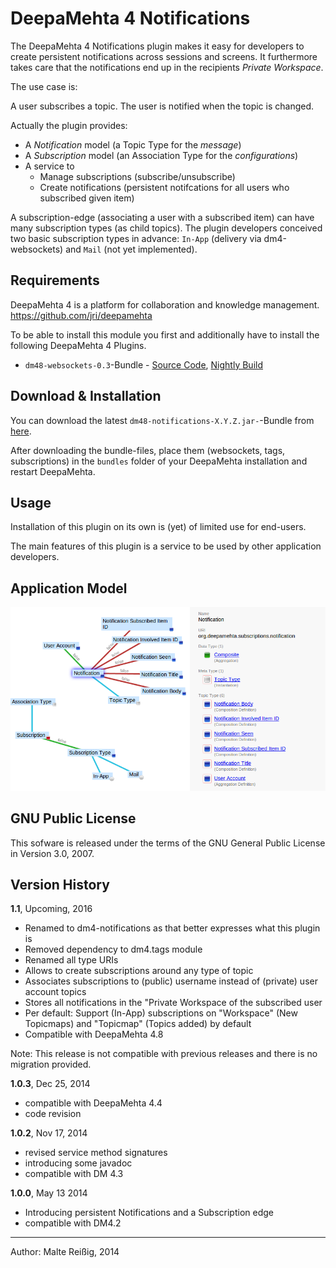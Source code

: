 
# DeepaMehta 4 Notifications

The DeepaMehta 4 Notifications plugin makes it easy for developers to create persistent notifications across sessions and screens. It furthermore takes care that the notifications end up in the recipients _Private Workspace_.

The use case is:

A user subscribes a topic.
The user is notified when the topic is changed.  

Actually the plugin provides:
*   A *Notification* model (a Topic Type for the _message_)
*   A *Subscription* model (an Association Type for the _configurations_)
*   A service to
    *    Manage subscriptions (subscribe/unsubscribe)
    *    Create notifications (persistent notifcations for all users who subscribed given item)

A subscription-edge (associating a user with a subscribed item) can have many subscription types (as child topics). The plugin developers conceived two basic subscription types in advance: `In-App` (delivery via dm4-websockets) and `Mail` (not yet implemented).

## Requirements

DeepaMehta 4 is a platform for collaboration and knowledge management.
https://github.com/jri/deepamehta

To be able to install this module you first and additionally have to install the following DeepaMehta 4 Plugins.

* `dm48-websockets-0.3`-Bundle - [Source Code](https://github.com/jri/dm4-websockets), [Nightly Build](http://download.deepamehta.de/nightly/)

## Download & Installation

You can download the latest `dm48-notifications-X.Y.Z.jar-`-Bundle from [here](http://download.deepamehta.de/nightly/).

After downloading the bundle-files, place them (websockets, tags, subscriptions) in the `bundles` folder of your DeepaMehta installation and restart DeepaMehta.

## Usage 

Installation of this plugin on its own is (yet) of limited use for end-users.

The main features of this plugin is a service to be used by other application developers.

## Application Model

![Screenshot of Notification Model in DM, Selected TopicType Notification](/notification_model_doc.png)

## GNU Public License

This sofware is released under the terms of the GNU General Public License in Version 3.0, 2007.

## Version History

**1.1**, Upcoming, 2016

* Renamed to dm4-notifications as that better expresses what this plugin is
* Removed dependency to dm4.tags module
* Renamed all type URIs
* Allows to create subscriptions around any type of topic
* Associates subscriptions to (public) username instead of (private) user account topics
* Stores all notifications in the "Private Workspace of the subscribed user
* Per default: Support (In-App) subscriptions on "Workspace" (New Topicmaps) and "Topicmap" (Topics added) by default
* Compatible with DeepaMehta 4.8

Note: This release is not compatible with previous releases and there is no migration provided.

**1.0.3**, Dec 25, 2014

- compatible with DeepaMehta 4.4
- code revision

**1.0.2**, Nov 17, 2014
- revised service method signatures
- introducing some javadoc
- compatible with DM 4.3

**1.0.0**, May 13 2014
- Introducing persistent Notifications and a Subscription edge
- compatible with DM4.2

--------------------------
Author: Malte Reißig, 2014

